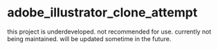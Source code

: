 # adobe_illustrator_clone_attempt
this project is underdeveloped. not recommended for use.
currently not being maintained.
will be updated sometime in the future.
